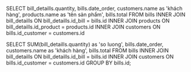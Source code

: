SELECT
    bill_detaills.quantity,
    bills.date_order,
    customers.name as 'khách hàng',
    products.name as 'tên sản phẩm',
    bills.total
FROM
    bills
INNER JOIN bill_detaills ON bill_detaills.id_bill = bills.id
INNER JOIN products ON bill_detaills.id_product = products.id
INNER JOIN customers ON bills.id_customer = customers.id


SELECT 
SUM(bill_detaills.quantity) as 'so luong',
 bills.date_order, customers.name as 'khách hàng',
 bills.total FROM bills 
 INNER JOIN
 bill_detaills 
 ON bill_detaills.id_bill = bills.id 
 INNER JOIN
 customers 
 ON bills.id_customer = customers.id GROUP BY bills.id;
